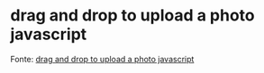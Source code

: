 # drag and drop to upload a photo javascript

Fonte: [drag and drop to upload a photo javascript](https://dev.to/inancakduvan/drag-and-drop-to-upload-a-photo-javascript-2417?fbclid=IwAR121Ax7aMbV6drB9CD9nRVpmU0qpzT6Qnq0aabrovpWmCiHoGja19LtL_w)
